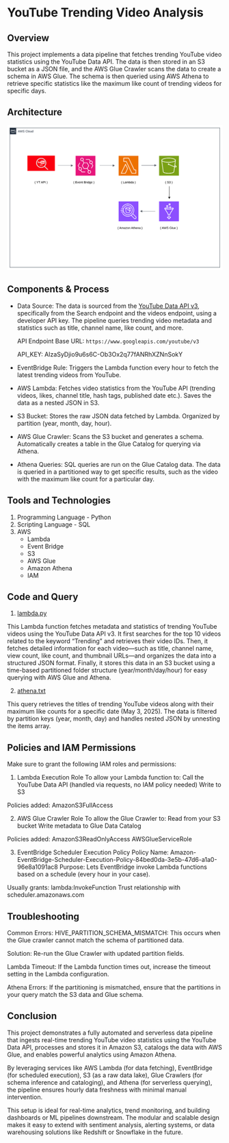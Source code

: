# YouTube Trending Video Analysis

## Overview
This project implements a data pipeline that fetches trending YouTube video statistics using the YouTube Data API. The data is then stored in an S3 bucket as a JSON file, and the AWS Glue Crawler scans the data to create a schema in AWS Glue. The schema is then queried using AWS Athena to retrieve specific statistics like the maximum like count of trending videos for specific days.


## Architecture
![Architecture](images/architecture.png)

## Components & Process

- Data Source: The data is sourced from the [YouTube Data API v3](https://developers.google.com/youtube/v3), specifically from the Search endpoint and the videos endpoint, using a developer API key. The pipeline queries trending video metadata and statistics such as title, channel name, like count, and more.

     API Endpoint Base URL: `https://www.googleapis.com/youtube/v3`

     API_KEY: AIzaSyDjio9u6s6C-Ob3Ox2q77fANRhXZNnSokY

- EventBridge Rule: Triggers the Lambda function every hour to fetch the latest trending videos from YouTube.


- AWS Lambda: Fetches video statistics from the YouTube API (trending videos, likes, channel title, hash tags, published date etc.).
Saves the data as a nested JSON in S3.


- S3 Bucket: Stores the raw JSON data fetched by Lambda.
Organized by partition (year, month, day, hour).


- AWS Glue Crawler: Scans the S3 bucket and generates a schema.
Automatically creates a table in the Glue Catalog for querying via Athena.


- Athena Queries: SQL queries are run on the Glue Catalog data.
The data is queried in a partitioned way to get specific results, such as the video with the maximum like count for a particular day.


## Tools and Technologies 
1. Programming Language - Python
2. Scripting Language - SQL
3. AWS
   - Lambda
   - Event Bridge
   - S3
   - AWS Glue
   - Amazon Athena
   - IAM


## Code and Query
1. [lambda.py](codes-n-query/lambda.py)
   
This Lambda function fetches metadata and statistics of trending YouTube videos using the YouTube Data API v3. It first searches for the top 10 videos related to the keyword “Trending” and retrieves their video IDs. Then, it fetches detailed information for each video—such as title, channel name, view count, like count, and thumbnail URLs—and organizes the data into a structured JSON format. Finally, it stores this data in an S3 bucket using a time-based partitioned folder structure (year/month/day/hour) for easy querying with AWS Glue and Athena.


2. [athena.txt](codes-n-query/athena-sql-query)

This query retrieves the titles of trending YouTube videos along with their maximum like counts for a specific date (May 3, 2025). The data is filtered by partition keys (year, month, day) and handles nested JSON by unnesting the items array.


## Policies and IAM Permissions
Make sure to grant the following IAM roles and permissions:

1. Lambda Execution Role
To allow your Lambda function to:
Call the YouTube Data API (handled via requests, no IAM policy needed)
Write to S3

Policies added:
AmazonS3FullAccess

2. AWS Glue Crawler Role
To allow the Glue Crawler to:
Read from your S3 bucket
Write metadata to Glue Data Catalog

Policies added:
AmazonS3ReadOnlyAccess 
AWSGlueServiceRole

3. EventBridge Scheduler Execution Policy
Policy Name: Amazon-EventBridge-Scheduler-Execution-Policy-84bed0da-3e5b-47d6-a1a0-96e8a1091ac8
Purpose: Lets EventBridge invoke Lambda functions based on a schedule (every hour in your case).

Usually grants:
lambda:InvokeFunction
Trust relationship with scheduler.amazonaws.com

## Troubleshooting
Common Errors:
HIVE_PARTITION_SCHEMA_MISMATCH: This occurs when the Glue crawler cannot match the schema of partitioned data.

Solution: Re-run the Glue Crawler with updated partition fields.

Lambda Timeout: If the Lambda function times out, increase the timeout setting in the Lambda configuration.

Athena Errors: If the partitioning is mismatched, ensure that the partitions in your query match the S3 data and Glue schema.


## Conclusion
This project demonstrates a fully automated and serverless data pipeline that ingests real-time trending YouTube video statistics using the YouTube Data API, processes and stores it in Amazon S3, catalogs the data with AWS Glue, and enables powerful analytics using Amazon Athena.

By leveraging services like AWS Lambda (for data fetching), EventBridge (for scheduled execution), S3 (as a raw data lake), Glue Crawlers (for schema inference and cataloging), and Athena (for serverless querying), the pipeline ensures hourly data freshness with minimal manual intervention.

This setup is ideal for real-time analytics, trend monitoring, and building dashboards or ML pipelines downstream. The modular and scalable design makes it easy to extend with sentiment analysis, alerting systems, or data warehousing solutions like Redshift or Snowflake in the future.









